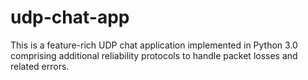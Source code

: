 # udp-chat-app
This is a feature-rich UDP chat application implemented in Python 3.0 comprising
additional reliability protocols to handle packet losses and related
errors. 
